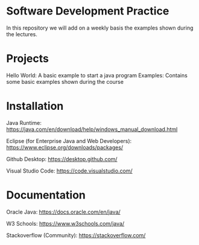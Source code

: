 # Software Development Practice
In this repository we will add on a weekly basis the examples shown during the lectures.

# Projects
Hello World: A basic example to start a java program
Examples: Contains some basic examples shown during the course

# Installation
Java Runtime: 
https://java.com/en/download/help/windows_manual_download.html

Eclipse (for Enterprise Java and Web Developers): 
https://www.eclipse.org/downloads/packages/

Github Desktop:
https://desktop.github.com/

Visual Studio Code:
https://code.visualstudio.com/

# Documentation
Oracle Java: 
https://docs.oracle.com/en/java/

W3 Schools: 
https://www.w3schools.com/java/

Stackoverflow (Community): 
https://stackoverflow.com/


